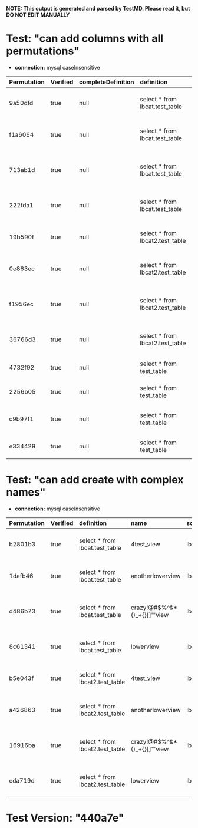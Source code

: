**NOTE: This output is generated and parsed by TestMD. Please read it, but DO NOT EDIT MANUALLY**

# Test: "can add columns with all permutations" #

- **connection:** mysql caseInsensitive

| Permutation | Verified | completeDefinition | definition                      | name                         | schema | OPERATIONS
| :---------- | :------- | :----------------- | :------------------------------ | :--------------------------- | :----- | :------
| 9a50dfd     | true     | null               | select * from lbcat.test_table  | 4test_view                   | lbcat  | **plan**: CREATE VIEW `lbcat`.`4test_view` AS select * from lbcat.test_table
| f1a6064     | true     | null               | select * from lbcat.test_table  | anotherlowerview             | lbcat  | **plan**: CREATE VIEW `lbcat`.`anotherlowerview` AS select * from lbcat.test_table
| 713ab1d     | true     | null               | select * from lbcat.test_table  | crazy!@#\$%^&*()_+{}[]'"view | lbcat  | **plan**: CREATE VIEW `lbcat`.`crazy!@#\$%^&*()_+{}[]'"view` AS select * from lbcat.test_table
| 222fda1     | true     | null               | select * from lbcat.test_table  | lowerview                    | lbcat  | **plan**: CREATE VIEW `lbcat`.`lowerview` AS select * from lbcat.test_table
| 19b590f     | true     | null               | select * from lbcat2.test_table | 4test_view                   | lbcat2 | **plan**: CREATE VIEW `lbcat2`.`4test_view` AS select * from lbcat2.test_table
| 0e863ec     | true     | null               | select * from lbcat2.test_table | anotherlowerview             | lbcat2 | **plan**: CREATE VIEW `lbcat2`.`anotherlowerview` AS select * from lbcat2.test_table
| f1956ec     | true     | null               | select * from lbcat2.test_table | crazy!@#\$%^&*()_+{}[]'"view | lbcat2 | **plan**: CREATE VIEW `lbcat2`.`crazy!@#\$%^&*()_+{}[]'"view` AS select * from lbcat2.test_table
| 36766d3     | true     | null               | select * from lbcat2.test_table | lowerview                    | lbcat2 | **plan**: CREATE VIEW `lbcat2`.`lowerview` AS select * from lbcat2.test_table
| 4732f92     | true     | null               | select * from test_table        | 4test_view                   | null   | **plan**: CREATE VIEW `4test_view` AS select * from test_table
| 2256b05     | true     | null               | select * from test_table        | anotherlowerview             | null   | **plan**: CREATE VIEW `anotherlowerview` AS select * from test_table
| c9b97f1     | true     | null               | select * from test_table        | crazy!@#\$%^&*()_+{}[]'"view | null   | **plan**: CREATE VIEW `crazy!@#\$%^&*()_+{}[]'"view` AS select * from test_table
| e334429     | true     | null               | select * from test_table        | lowerview                    | null   | **plan**: CREATE VIEW `lowerview` AS select * from test_table

# Test: "can add create with complex names" #

- **connection:** mysql caseInsensitive

| Permutation | Verified | definition                      | name                         | schema | OPERATIONS
| :---------- | :------- | :------------------------------ | :--------------------------- | :----- | :------
| b2801b3     | true     | select * from lbcat.test_table  | 4test_view                   | lbcat  | **plan**: CREATE VIEW `lbcat`.`4test_view` AS select * from lbcat.test_table
| 1dafb46     | true     | select * from lbcat.test_table  | anotherlowerview             | lbcat  | **plan**: CREATE VIEW `lbcat`.`anotherlowerview` AS select * from lbcat.test_table
| d486b73     | true     | select * from lbcat.test_table  | crazy!@#\$%^&*()_+{}[]'"view | lbcat  | **plan**: CREATE VIEW `lbcat`.`crazy!@#\$%^&*()_+{}[]'"view` AS select * from lbcat.test_table
| 8c61341     | true     | select * from lbcat.test_table  | lowerview                    | lbcat  | **plan**: CREATE VIEW `lbcat`.`lowerview` AS select * from lbcat.test_table
| b5e043f     | true     | select * from lbcat2.test_table | 4test_view                   | lbcat2 | **plan**: CREATE VIEW `lbcat2`.`4test_view` AS select * from lbcat2.test_table
| a426863     | true     | select * from lbcat2.test_table | anotherlowerview             | lbcat2 | **plan**: CREATE VIEW `lbcat2`.`anotherlowerview` AS select * from lbcat2.test_table
| 16916ba     | true     | select * from lbcat2.test_table | crazy!@#\$%^&*()_+{}[]'"view | lbcat2 | **plan**: CREATE VIEW `lbcat2`.`crazy!@#\$%^&*()_+{}[]'"view` AS select * from lbcat2.test_table
| eda719d     | true     | select * from lbcat2.test_table | lowerview                    | lbcat2 | **plan**: CREATE VIEW `lbcat2`.`lowerview` AS select * from lbcat2.test_table

# Test Version: "440a7e" #